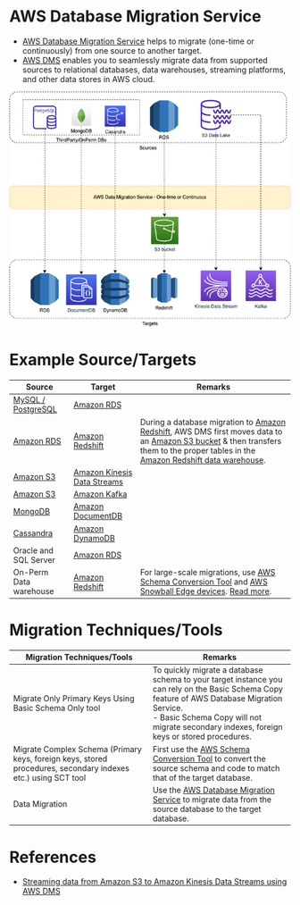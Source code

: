 # AWS Database Migration Service
- [AWS Database Migration Service](https://aws.amazon.com/dms/) helps to migrate (one-time or continuously) from one source to another target.
- [AWS DMS]() enables you to seamlessly migrate data from supported sources to relational databases, data warehouses, streaming platforms, and other data stores in AWS cloud.

![](AWSDMS.png)

# Example Source/Targets

| Source                                                                                | Target                                                                                     | Remarks                                                                                                                                                                                                                                                                                                                                                 |
|---------------------------------------------------------------------------------------|--------------------------------------------------------------------------------------------|---------------------------------------------------------------------------------------------------------------------------------------------------------------------------------------------------------------------------------------------------------------------------------------------------------------------------------------------------------|
| [MySQL / PostgreSQL](../../../../3_Databases/7_SQL-Databases/Readme.md)        | [Amazon RDS](../../../6_DatabaseServices/AmazonRDS/Readme.md)                              |                                                                                                                                                                                                                                                                                                                                                         |
| [Amazon RDS](../../../6_DatabaseServices/AmazonRDS/Readme.md)                         | [Amazon Redshift](../../DataStorage/DataWarehouses/AmazonRedshift.md)                      | During a database migration to [Amazon Redshift](../../DataStorage/DataWarehouses/AmazonRedshift.md), AWS DMS first moves data to an [Amazon S3 bucket](../../../7_StorageServices/3_ObjectStorageS3/Readme.md) & then transfers them to the proper tables in the [Amazon Redshift data warehouse](../../DataStorage/DataWarehouses/AmazonRedshift.md). |
| [Amazon S3](../../../7_StorageServices/3_ObjectStorageS3/Readme.md)                   | [Amazon Kinesis Data Streams](../../../5_MessageBrokerServices/AmazonKinesis/Readme.md)    |                                                                                                                                                                                                                                                                                                                                                         |
| [Amazon S3](../../../7_StorageServices/3_ObjectStorageS3/Readme.md)                   | [Amazon Kafka](../../../5_MessageBrokerServices/AmazonKinesis/Readme.md) |                                                                                                                                                                                                                                                                                                                                                         |
| [MongoDB](../../../../3_Databases/10_Document-Databases/MongoDB.md)            | [Amazon DocumentDB](../../../6_DatabaseServices/AmazonDocumentDB.md)                       |                                                                                                                                                                                                                                                                                                                                                         |
| [Cassandra](../../../../3_Databases/11_WideColumn-Databases/ApacheCasandra.md) | [Amazon DynamoDB](../../../6_DatabaseServices/AmazonDynamoDB/Readme.md)                    |                                                                                                                                                                                                                                                                                                                                                         |
| Oracle and SQL Server                                                                 | [Amazon RDS](../../../6_DatabaseServices/AmazonRDS/Readme.md)                              |                                                                                                                                                                                                                                                                                                                                                         |
| On-Perm Data warehouse                                                                | [Amazon Redshift](../../DataStorage/DataWarehouses/AmazonRedshift.md)                      | For large-scale migrations, use [AWS Schema Conversion Tool](AWSSCT.md) and [AWS Snowball Edge devices](../../../14_DataTransferMigrationServices/AWSSnowFamily.md). [Read more](https://docs.aws.amazon.com/SchemaConversionTool/latest/userguide/agents.dw.html).                                                                                     |

# Migration Techniques/Tools

| Migration Techniques/Tools                                                                                    | Remarks                                                                                                                                                                                                                                      |
|---------------------------------------------------------------------------------------------------------------|----------------------------------------------------------------------------------------------------------------------------------------------------------------------------------------------------------------------------------------------|
| Migrate Only Primary Keys Using Basic Schema Only tool                                                        | To quickly migrate a database schema to your target instance you can rely on the Basic Schema Copy feature of AWS Database Migration Service.<br/>- Basic Schema Copy will not migrate secondary indexes, foreign keys or stored procedures. |
| Migrate Complex Schema (Primary keys, foreign keys, stored procedures, secondary indexes etc.) using SCT tool | First use the [AWS Schema Conversion Tool](AWSSCT.md) to convert the source schema and code to match that of the target database.                                                                                                            |
| Data Migration                                                                                                | Use the [AWS Database Migration Service]() to migrate data from the source database to the target database.                                                                                                                                  |

# References
- [Streaming data from Amazon S3 to Amazon Kinesis Data Streams using AWS DMS](https://aws.amazon.com/blogs/big-data/streaming-data-from-amazon-s3-to-amazon-kinesis-data-streams-using-aws-dms/)
